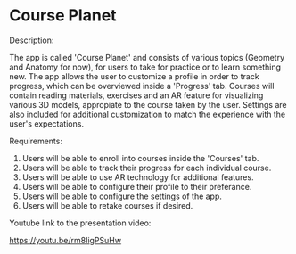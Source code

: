 # Course Planet

Description:

The app is called 'Course Planet' and consists of various topics (Geometry and Anatomy for now), for users to take for practice or to learn 
something new. The app allows the user to customize a profile in order to track progress, which can be overviewed inside a 'Progress' tab.
Courses will contain reading materials, exercises and an AR feature for visualizing various 3D models, appropiate to the course taken
by the user. Settings are also included for additional customization to match the experience with the user's expectations.

Requirements:

1. Users will be able to enroll into courses inside the 'Courses' tab.
2. Users will be able to track their progress for each individual course.
3. Users will be able to use AR technology for additional features.
4. Users will be able to configure their profile to their preferance.
5. Users will be able to configure the settings of the app.
6. Users will be able to retake courses if desired.

Youtube link to the presentation video:

https://youtu.be/rm8IigPSuHw
